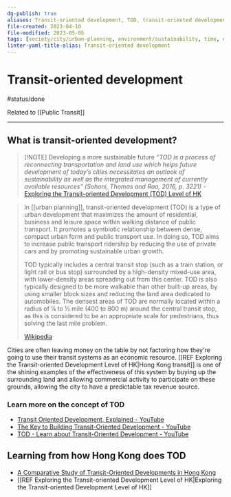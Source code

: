 ```yaml
---
dg-publish: true
aliases: Transit-oriented development, TOD, transit-oriented development, transit-first policy
file-created: 2023-04-10
file-modified: 2023-05-05
tags: [society/city/urban-planning, environment/sustainability, time, economics, society/city]
linter-yaml-title-alias: Transit-oriented development
---
```


# Transit-oriented development

#status/done

Related to [[Public Transit]]

---

## What is transit-oriented development?

> [!NOTE] Developing a more sustainable future
> _“TOD is a process of reconnecting transportation and land use which helps future development of today’s cities necessitates an outlook of sustainability as well as the integrated management of currently available resources” (Sohoni, Thomas and Rao, 2016, p. 3221)_
> \- [Exploring the Transit-oriented Development (TOD) Level of HK](https://storymaps.arcgis.com/stories/7578ebe122e6406abf1b7c773e333cee)

> In [[urban planning]], transit-oriented development (TOD) is a type of urban development that maximizes the amount of residential, business and leisure space within walking distance of public transport. It promotes a symbiotic relationship between dense, compact urban form and public transport use. In doing so, TOD aims to increase public transport ridership by reducing the use of private cars and by promoting sustainable urban growth.
>
> TOD typically includes a central transit stop (such as a train station, or light rail or bus stop) surrounded by a high-density mixed-use area, with lower-density areas spreading out from this center. TOD is also typically designed to be more walkable than other built-up areas, by using smaller block sizes and reducing the land area dedicated to automobiles. The densest areas of TOD are normally located within a radius of 1⁄4 to 1⁄2 mile (400 to 800 m) around the central transit stop, as this is considered to be an appropriate scale for pedestrians, thus solving the last mile problem.
>
> [Wikipedia](https://en.wikipedia.org/wiki/Transit-oriented%20development)

Cities are often leaving money on the table by not factoring how they're going to use their transit systems as an economic resource. [[REF Exploring the Transit-oriented Development Level of HK|Hong Kong transit]] is one of the shining examples of the effectiveness of this system by buying up the surrounding land and allowing commercial activity to participate on these grounds, allowing the city to have a predictable tax revenue source.

### Learn more on the concept of TOD

- [Transit Oriented Development, Explained - YouTube](https://www.youtube.com/watch?v=RYsqWIGyRVk)
- [The Key to Building Transit-Oriented Development - YouTube](https://www.youtube.com/watch?v=5HSI_PZBsPc)
- [TOD - Learn about Transit-Oriented Development - YouTube](https://www.youtube.com/watch?v=xzyuI9Bqjaw)

## Learning from how Hong Kong does TOD

- [A Comparative Study of Transit-Oriented Developments in Hong Kong](https://web.wpi.edu/Pubs/E-project/Available/E-project-022713-065611/unrestricted/Comparative_Study_of_TOD_in_Hong_Kong.pdf)
- [[REF Exploring the Transit-oriented Development Level of HK|Exploring the Transit-oriented Development Level of HK]]
